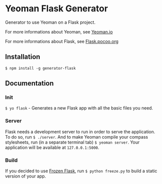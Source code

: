 # Yeoman Flask Generator

  Generator to use Yeoman on a Flask project.

  For more informations about Yeoman, see [Yeoman.io](http://yeoman.io/)

  For more informations about Flask, see [Flask.pocoo.org](http://flask.pocoo.org/)

## Installation

  `$ npm install -g generator-flask`

## Documentation

### Init

  `$ yo flask` - Generates a new Flask app with all the basic files you need.

### Server

  Flask needs a development server to run in order to serve the application. To do so, run `$ ./server`. And to make Yeoman compile your compass stylesheets, run (in a separate terminal tab) `$ yeoman server`. Your application will be available at `127.0.0.1:5000`.

### Build

  If you decided to use [Frozen Flask](http://packages.python.org/Frozen-Flask/), run `$ python freeze.py` to build a static version of your app.

